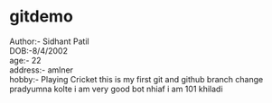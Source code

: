 # gitdemo
Author:- Sidhant Patil  <br>
DOB:-8/4/2002 <br>
age:- 22 <br>
address:- amlner<br>
hobby:- Playing Cricket
this is my first git and github 
branch change
pradyumna kolte
i am very good bot
nhiaf
i am 101 khiladi